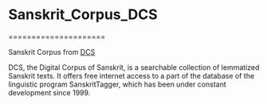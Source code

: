 # Sanskrit_Corpus_DCS
=====================

Sanskrit Corpus from [DCS](http://kjc-fs-cluster.kjc.uni-heidelberg.de/dcs/)

DCS, the Digital Corpus of Sanskrit, is a searchable collection of lemmatized Sanskrit texts. It offers free internet access to a part of the database of the linguistic program SanskritTagger, which has been under constant development since 1999. 
